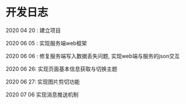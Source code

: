  

# 开发日志

 2020 04 20 : 建立项目

 2020 06 05 : 实现服务端web框架

2020 06 06 : 修复服务端写入数据丢失问题, 实现web端与服务的json交互

2020 06 26: 实现页面基本信息获取与切换主题

2020 06 27: 实现图片剪切功能

2020 07 06 实现消息推送机制
